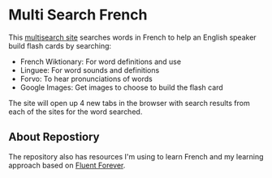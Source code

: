 # Multi Search French

This [multisearch site](https://justintungonline.github.io/french-learning-me/Multisearch-French.html) searches words in French to help an English speaker build flash cards by searching:
- French Wiktionary: For word definitions and use
- Linguee: For word sounds and definitions
- Forvo: To hear pronunciations of words
- Google Images: Get images to choose to build the flash card

The site will open up 4 new tabs in the browser with search results from each of the sites for the word searched.

## About Repostiory

The repository also has resources I'm using to learn French and my learning approach based on [Fluent Forever](https://home.fluent-forever.com/).
